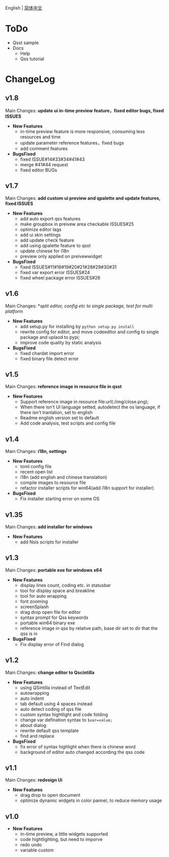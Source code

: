 English | [简体中文](todo_zh-CN.md)

# ToDo

+ Qsst sample
+ Docs
    - Help
    - Qss tutorial


# ChangeLog

## v1.8
Main Changes: **update ui in-time preview feature，fixed editor bugs, fixed ISSUES**

+ **New Features**
    - in-time preview feature is more responsive, consuming less resources and time
    - update parameter reference features，fixed bugs
    - add comment features
+ **BugsFixed**
    - fixed ISSUE#14#33#34#41#43
    - merge #41#44 request
    - fixed editor BUGs

## v1.7
Main Changes: **add custom ui preview and qpalette and update features, fixed ISSUES**

+ **New Features**
    - add auto export qss features
    - make groupbox in preivew area checkable  ISSUES#25
	- optimize editor lags
	- add ui skin settings
	- add update check feature
	- add using qpalette feature to qsst
	- update chinese for i18n
	- preview only applied on preivewwidget
+ **BugsFixed**
    - fixed ISSUES#11#16#19#20#21#28#29#30#31
    - fixed var export error ISSUES#24
    - fixed wheel package error ISSUES#26


## v1.6
Main Changes: **split editor, config etc to single package, test for multi platform*

+ **New Features**
    - add setup.py for installing by `python setup.py install`
    - rewrite config for editor, and move codeeditor and config to single package and uplaod to pypi;
    - improve code quality by static analysis
+ **BugsFixed**
    - fixed chardet import error
    - fixed binary file detect error

## v1.5
Main Changes: **reference image in resource file in qsst**

+ **New Features**
    - Support reference image in resource file:url(:/img/close.png);
    - When there isn't UI language setted, autodetect the os language, if there isn't tranlation, set to english
    - Readme english version set to default
    - Add code analysis, test scripts and config file

## v1.4
Main Changes: **i18n, settings**

+ **New Features**
    - toml config file
    - recent open list
    - i18n (add english and chinese translation)
    - compile images to resource file
    - refactor installer scripts for win64(add i18n support for installer)
+ **BugsFixed**
    - Fix installer starting error on some OS 

## v1.35
Main Changes: **add installer for windows**

+ **New Features**
    - add Nsis scripts for installer

## v1.3
Main Changes: **portable exe for windows x64**

+ **New Features**
    - display lines count, coding etc. in statusbar
    - tool for display space and breakline
    - tool for auto wrapping
    - font zooming
    - screenSplash
    - drag drop open file for editor
    - syntax prompt for Qss keywords
    - portable win64 binary exe
    - reference image in qss by relative path, base dir set to dir that the qss is in
+ **BugsFixed**
    - Fix display error of Find dialog

## v1.2
Main Changes: **change editor to Qscintilla**

+ **New Features**
    - using QSintilla instead of TextEdit
    - autowrapping
    - auto indent
    - tab default using 4 spaces instead
    - auto detect coding of qss file
    - custom syntax hightlight and code folding
    - change var defination syntax to `$var=value;`
    - about dialog
    - rewrite default qss template
    - find and replace
+ **BugsFixed**
    - fix error of syntax highlight when there is chinese word
    - background of editor auto changed according the qss code

## v1.1
Main Changes: **redesign Ui**

+ **New Features**
    - drag drop to open document
    - optimize dynamic widgets in color pannel, to reduce memory usage

## v1.0

+ **New Features**
    - in-time preview, a little widgets supported
    - code hightlighting, but need to imporve
    - redo undo
    - variable custom
